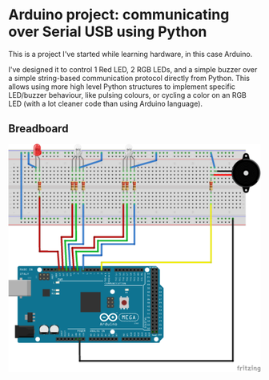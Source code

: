 # Arduino project: communicating over Serial USB using Python

This is a project I've started while learning hardware, in this case Arduino.

I've designed it to control 1 Red LED, 2 RGB LEDs, and a simple buzzer over a simple string-based communication protocol directly from Python. This allows using more high level Python structures to implement specific LED/buzzer behaviour, like pulsing colours, or cycling a color on an RGB LED (with a lot cleaner code than using Arduino language).

## Breadboard

![Breadboard](/breadboard.png?raw=true)

